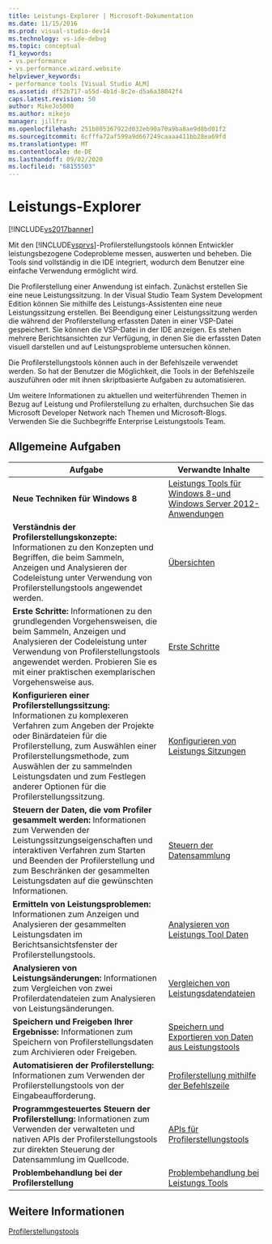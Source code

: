 ```yaml
---
title: Leistungs-Explorer | Microsoft-Dokumentation
ms.date: 11/15/2016
ms.prod: visual-studio-dev14
ms.technology: vs-ide-debug
ms.topic: conceptual
f1_keywords:
- vs.performance
- vs.performance.wizard.website
helpviewer_keywords:
- performance tools [Visual Studio ALM]
ms.assetid: df52b717-a55d-4b1d-8c2e-d5a6a38042f4
caps.latest.revision: 50
author: MikeJo5000
ms.author: mikejo
manager: jillfra
ms.openlocfilehash: 251b805367922d032eb90a70a9ba8ae9d8bd01f2
ms.sourcegitcommit: 6cfffa72af599a9d667249caaaa411bb28ea69fd
ms.translationtype: MT
ms.contentlocale: de-DE
ms.lasthandoff: 09/02/2020
ms.locfileid: "68155503"
---
```

# <a name="performance-explorer"></a>Leistungs-Explorer
[!INCLUDE[vs2017banner](../includes/vs2017banner.md)]

Mit den [!INCLUDE[vsprvs](../includes/vsprvs-md.md)]-Profilerstellungstools können Entwickler leistungsbezogene Codeprobleme messen, auswerten und beheben. Die Tools sind vollständig in die IDE integriert, wodurch dem Benutzer eine einfache Verwendung ermöglicht wird.  
  
 Die Profilerstellung einer Anwendung ist einfach. Zunächst erstellen Sie eine neue Leistungssitzung. In der Visual Studio Team System Development Edition können Sie mithilfe des Leistungs-Assistenten eine neue Leistungssitzung erstellen. Bei Beendigung einer Leistungssitzung werden die während der Profilerstellung erfassten Daten in einer VSP-Datei gespeichert. Sie können die VSP-Datei in der IDE anzeigen. Es stehen mehrere Berichtsansichten zur Verfügung, in denen Sie die erfassten Daten visuell darstellen und auf Leistungsprobleme untersuchen können.  
  
 Die Profilerstellungstools können auch in der Befehlszeile verwendet werden. So hat der Benutzer die Möglichkeit, die Tools in der Befehlszeile auszuführen oder mit ihnen skriptbasierte Aufgaben zu automatisieren.  
  
 Um weitere Informationen zu aktuellen und weiterführenden Themen in Bezug auf Leistung und Profilerstellung zu erhalten, durchsuchen Sie das Microsoft Developer Network nach Themen und Microsoft-Blogs. Verwenden Sie die Suchbegriffe Enterprise Leistungstools Team.  
  
## <a name="common-tasks"></a>Allgemeine Aufgaben  
  
|Aufgabe|Verwandte Inhalte|  
|----------|---------------------|  
|**Neue Techniken für Windows 8**|[Leistungs Tools für Windows 8-und Windows Server 2012-Anwendungen](../profiling/performance-tools-on-windows-8-and-windows-server-2012-applications.md)|  
|**Verständnis der Profilerstellungskonzepte:** Informationen zu den Konzepten und Begriffen, die beim Sammeln, Anzeigen und Analysieren der Codeleistung unter Verwendung von Profilerstellungstools angewendet werden.|[Übersichten](../profiling/overviews-performance-tools.md)|  
|**Erste Schritte:** Informationen zu den grundlegenden Vorgehensweisen, die beim Sammeln, Anzeigen und Analysieren der Codeleistung unter Verwendung von Profilerstellungstools angewendet werden. Probieren Sie es mit einer praktischen exemplarischen Vorgehensweise aus.|[Erste Schritte](../profiling/getting-started-with-performance-tools.md)|  
|**Konfigurieren einer Profilerstellungssitzung:** Informationen zu komplexeren Verfahren zum Angeben der Projekte oder Binärdateien für die Profilerstellung, zum Auswählen einer Profilerstellungsmethode, zum Auswählen der zu sammelnden Leistungsdaten und zum Festlegen anderer Optionen für die Profilerstellungssitzung.|[Konfigurieren von Leistungs Sitzungen](../profiling/configuring-performance-sessions.md)|  
|**Steuern der Daten, die vom Profiler gesammelt werden:** Informationen zum Verwenden der Leistungssitzungseigenschaften und interaktiven Verfahren zum Starten und Beenden der Profilerstellung und zum Beschränken der gesammelten Leistungsdaten auf die gewünschten Informationen.|[Steuern der Datensammlung](../profiling/controlling-data-collection.md)|  
|**Ermitteln von Leistungsproblemen:** Informationen zum Anzeigen und Analysieren der gesammelten Leistungsdaten im Berichtsansichtsfenster der Profilerstellungstools.|[Analysieren von Leistungs Tool Daten](../profiling/analyzing-performance-tools-data.md)|  
|**Analysieren von Leistungsänderungen:** Informationen zum Vergleichen von zwei Profilerdatendateien zum Analysieren von Leistungsänderungen.|[Vergleichen von Leistungsdatendateien](../profiling/comparing-performance-data-files.md)|  
|**Speichern und Freigeben Ihrer Ergebnisse:** Informationen zum Speichern von Profilerstellungsdaten zum Archivieren oder Freigeben.|[Speichern und Exportieren von Daten aus Leistungstools](../profiling/saving-and-exporting-performance-tools-data.md)|  
|**Automatisieren der Profilerstellung:** Informationen zum Verwenden der Profilerstellungstools von der Eingabeaufforderung.|[Profilerstellung mithilfe der Befehlszeile](../profiling/using-the-profiling-tools-from-the-command-line.md)|  
|**Programmgesteuertes Steuern der Profilerstellung:** Informationen zum Verwenden der verwalteten und nativen APIs der Profilerstellungstools zur direkten Steuerung der Datensammlung im Quellcode.|[APIs für Profilerstellungstools](../profiling/profiling-tools-apis.md)|  
|**Problembehandlung bei der Profilerstellung**|[Problembehandlung bei Leistungs Tools](../profiling/troubleshooting-performance-tools-issues.md)|  
  
## <a name="see-also"></a>Weitere Informationen  
 [Profilerstellungstools](../profiling/profiling-tools.md)

